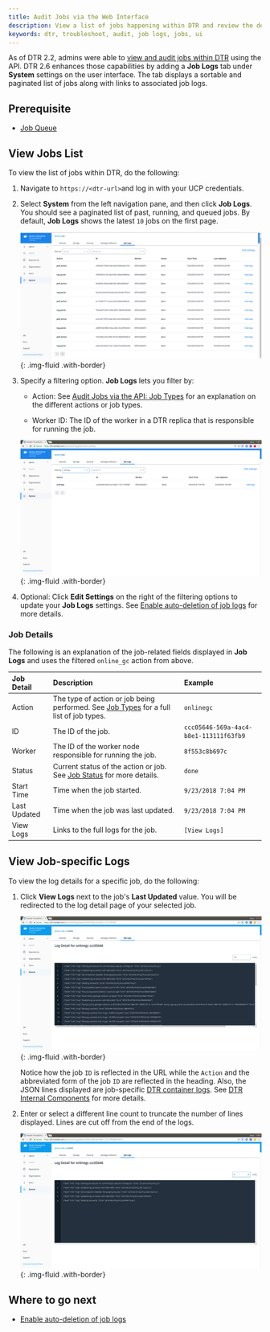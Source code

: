 ```yaml
---
title: Audit Jobs via the Web Interface
description: View a list of jobs happening within DTR and review the detailed logs for each job.
keywords: dtr, troubleshoot, audit, job logs, jobs, ui
---
```


As of DTR 2.2, admins were able to [view and audit jobs within DTR](audit-jobs-via-api) using the API. DTR 2.6 enhances those capabilities by adding a **Job Logs** tab under **System** settings on the user interface. The tab displays a sortable and paginated list of jobs along with links to associated job logs. 

## Prerequisite
   * [Job Queue](job-queue.md)

## View Jobs List

To view the list of jobs within DTR, do the following:

1. Navigate to `https://<dtr-url>`and log in with your UCP credentials. 

2. Select **System** from the left navigation pane, and then click **Job Logs**. You should see a paginated list of past, running, and queued jobs. By default, **Job Logs** shows the latest `10` jobs on the first page.

    ![](../../images/view-job-logs-1.png){: .img-fluid .with-border}

 	
3. Specify a filtering option. **Job Logs** lets you filter by:

	* Action: See [Audit Jobs via the API: Job Types](job-queue/#job-types) for an explanation on the different actions or job types.

	* Worker ID: The ID of the worker in a DTR replica that is responsible for running the job.

    ![](../../images/view-job-logs-2.png){: .img-fluid .with-border}


4. Optional: Click **Edit Settings** on the right of the filtering options to update your **Job Logs** settings. See [Enable auto-deletion of job logs](auto-delete-job-logs) for more details.

### Job Details 
 
The following is an explanation of the job-related fields displayed in **Job Logs** and uses the filtered `online_gc` action from above.

| Job Detail          | Description                                        | Example |
|:----------------|:-------------------------------------------------|:--------|
| Action        |  The type of action or job being performed. See [Job Types](./job-queue/#job-types) for a full list of job types. | `onlinegc`
| ID  | The ID of the job. | `ccc05646-569a-4ac4-b8e1-113111f63fb9` |
| Worker        | The ID of the worker node responsible for running the job. | `8f553c8b697c`| 
| Status | Current status of the action or job. See [Job Status](./job-queue/#job-status) for more details.  | `done` |
| Start Time | Time when the job started. | `9/23/2018 7:04 PM` |
| Last Updated | Time when the job was last updated. | `9/23/2018 7:04 PM` |
| View Logs | Links to the full logs for the job.  | `[View Logs]` |  

## View Job-specific Logs

To view the log details for a specific job, do the following:

1. Click **View Logs** next to the job's **Last Updated** value. You will be redirected to the log detail page of your selected job.

    ![](../../images/view-job-logs-3.png){: .img-fluid .with-border}

    
    Notice how the job `ID` is reflected in the URL while the `Action` and the abbreviated form of the job `ID` are reflected in the heading. Also, the JSON lines displayed are job-specific [DTR container logs](https://success.docker.com/article/how-to-check-the-docker-trusted-registry-dtr-logs). See [DTR Internal Components](../../architecture/#dtr-internal-components) for more details.

2. Enter or select a different line count to truncate the number of lines displayed. Lines are cut off from the end of the logs.

    ![](../../images/view-job-logs-4.png){: .img-fluid .with-border}


## Where to go next

- [Enable auto-deletion of job logs](./auto-delete-job-logs.md)
